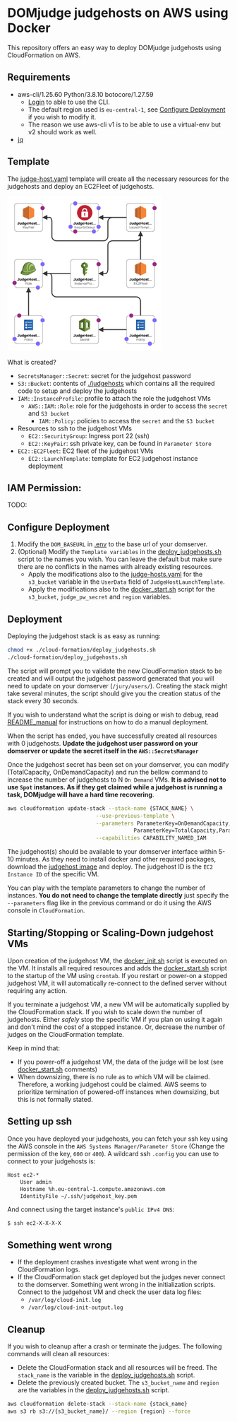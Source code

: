 # DOMjudge judgehosts on AWS using Docker

This repository offers an easy way to deploy DOMjudge judgehosts using CloudFormation on AWS.

## Requirements
- aws-cli/1.25.60 Python/3.8.10 botocore/1.27.59
    - [Login](https://docs.aws.amazon.com/cli/latest/userguide/cli-configure-quickstart.html) to able to use the CLI. 
    - The default region used is `eu-central-1`, see [Configure Deployment](#configure-deployment) if you wish to modify it.
    - The reason we use aws-cli v1 is to be able to use a virtual-env but v2 should work as well.
- [jq](https://manpages.ubuntu.com/manpages/xenial/man1/jq.1.html)


## Template
The [judge-host.yaml](cloud-formation/judge-hosts.yaml) template will create all the necessary resources for the judgehosts and deploy an EC2Fleet of judgehosts.

<img src="./readme-img/judgehost-designer.png" width="350">

What is created?
- `SecretsManager::Secret`: secret for the judgehost password
- `S3::Bucket`: contents of [./judgehosts](./judgehost/) which contains all the required code to setup and deploy the judgehosts
- `IAM::InstanceProfile`: profile to attach the role the judgehost VMs
    - `AWS::IAM::Role`: role for the judgehosts in order to access the `secret` and `S3 bucket`
        - `IAM::Policy`: policies to access the `secret` and the `S3 bucket`
- Resources to ssh to the judgehost VMs
    - `EC2::SecurityGroup`: Ingress port 22 (ssh)
    - `EC2::KeyPair`: ssh private key, can be found in `Parameter Store`
- `EC2::EC2Fleet`: EC2 fleet of the judgehost VMs
    - `EC2::LaunchTemplate`: template for EC2 judgehost instance deployment

## IAM Permission:
TODO:

## Configure Deployment
1. Modify the `DOM_BASEURL` in [.env](./judgehost/.env) to the base url of your domserver.
2. (Optional) Modify the `Template variables` in the [deploy_judgehosts.sh](./cloud-formation/deploy_judgehosts.sh) script to the names you wish. You can leave the default but make sure there are no conflicts in the names with already existing resources.
    - Apply the modifications also to the [judge-hosts.yaml](./cloud-formation/judge-hosts.yaml) for the `s3_bucket` variable in the `UserData` field of `JudgeHostLaunchTemplate`. 
    - Apply the modifications also to the [docker_start.sh](./judgehost/scripts/docker_start.sh) script for the `s3_bucket`, `judge_pw_secret` and `region` variables.

## Deployment
Deploying the judgehost stack is as easy as running:
```bash
chmod +x ./cloud-formation/deploy_judgehosts.sh
./cloud-formation/deploy_judgehosts.sh
```
The script will prompt you to validate the new CloudFormation stack to be created and will output the judgehost password generated that you will need to update on your domserver (`/jury/users/`). Creating the stack might take several minutes, the script should give you the creation status of the stack every 30 seconds.

If you wish to understand what the script is doing or wish to debug, read [README_manual](./README_manual.md) for instructions on how to do a manual deployment.

When the script has ended, you have successfully created all resources with 0 judgehosts. **Update the judgehost user password on your domserver or update the secret itself in the `AWS::SecretsManager`** 

Once the judgehost secret has been set on your domserver, you can modify (TotalCapacity, OnDemandCapacity) and run the bellow command to increase the number of judgehosts to N `On Demand` VMs. **It is advised not to use `Spot` instances. As if they get claimed while a judgehost is running a task, DOMjudge will have a hard time recovering**.
```bash
aws cloudformation update-stack --stack-name {STACK_NAME} \
                            --use-previous-template \
                            --parameters ParameterKey=OnDemandCapacity,ParameterValue={N} \
                                        ParameterKey=TotalCapacity,ParameterValue={N} \
                            --capabilities CAPABILITY_NAMED_IAM 
```

The judgehost(s) should be available to your domserver interface within 5-10 minutes. As they need to install docker and other required packages, download the [judgehost image](https://hub.docker.com/r/domjudge/judgehost/) and deploy. The judgehost ID is the `EC2 Instance ID` of the specific VM.

You can play with the template parameters to change the number of instances. **You do not need to change the template directly** just specify the `--parameters` flag like in the previous command or do it using the AWS console in `CloudFormation`. 


## Starting/Stopping or Scaling-Down judgehost VMs
Upon creation of the judgehost VM, the [docker_init.sh](./judgehost/scripts/docker_init.sh) script is executed on the VM. It installs all required resources and adds the [docker_start.sh](./judgehost/scripts/docker_start.sh) script to the startup of the VM using `crontab`. If you restart or power-on a stopped judgehost VM, it will automatically re-connect to the defined server without requiring any action. 

If you terminate a judgehost VM, a new VM will be automatically supplied by the CloudFormation stack. If you wish to scale down the number of judgehosts. Either *safely* stop the specific VM if you plan on using it again and don't mind the cost of a stopped instance. Or, decrease the number of judges on the CloudFormation template. 

Keep in mind that:
- If you power-off a judgehost VM, the data of the judge will be lost (see [docker_start.sh](./judgehost/scripts/docker_start.sh) comments)
- When downsizing, there is no rule as to which VM will be claimed. Therefore, a working judgehost could be claimed. AWS seems to prioritize termination of powered-off instances when downsizing, but this is not formally stated.

##  Setting up ssh
Once you have deployed your judgehosts, you can fetch your ssh key using the AWS console in the `AWS Systems Manager/Parameter Store` (Change the permission of the key, `600` or `400`). A wildcard ssh `.config` you can use to connect to your judgehosts is:
```ssh-config
Host ec2-*
    User admin
    Hostname %h.eu-central-1.compute.amazonaws.com
    IdentityFile ~/.ssh/judgehost_key.pem
```
And connect using the target instance's `public IPv4 DNS`:
```bash
$ ssh ec2-X-X-X-X
```

## Something went wrong
- If the deployment crashes investigate what went wrong in the CloudFormation logs. 
- If the CloudFormation stack get deployed but the judges never connect to the domserver. Something went wrong in the initialization scripts. Connect to the judgehost VM and check the user data log files:
    - `/var/log/cloud-init.log` 
    - `/var/log/cloud-init-output.log`

## Cleanup 
If you wish to cleanup after a crash or terminate the judges. The following commands will clean all resources:

- Delete the CloudFormation stack and all resources will be freed. The `stack_name` is the variable in the [deploy_judgehosts.sh](./cloud-formation/deploy_judgehosts.sh) script.
- Delete the previously created bucket. The `s3_bucket_name` and `region` are the variables in the [deploy_judgehosts.sh](./cloud-formation/deploy_judgehosts.sh) script. 

```bash
aws cloudformation delete-stack --stack-name {stack_name}
aws s3 rb s3://{s3_bucket_name}/ --region {region} --force
```
